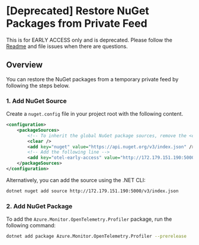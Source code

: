 # [Deprecated] Restore NuGet Packages from Private Feed

This is for EARLY ACCESS only and is deprecated. Please follow the [Readme](../README.md) and file issues when there are questions.

## Overview

You can restore the NuGet packages from a temporary private feed by following the steps below.

### 1. Add NuGet Source

Create a `nuget.config` file in your project root with the following content.

```xml
<configuration>
    <packageSources>
        <!-- To inherit the global NuGet package sources, remove the <clear/> line below -->
        <clear />
        <add key="nuget" value="https://api.nuget.org/v3/index.json" />
        <!-- Add the following line -->
        <add key="otel-early-access" value="http://172.179.151.190:5000/v3/index.json" /> 
    </packageSources>
</configuration>
```

Alternatively, you can add the source using the .NET CLI:

```sh
dotnet nuget add source http://172.179.151.190:5000/v3/index.json
```

### 2. Add NuGet Package

To add the `Azure.Monitor.OpenTelemetry.Profiler` package, run the following command:

```sh
dotnet add package Azure.Monitor.OpenTelemetry.Profiler --prerelease
```

